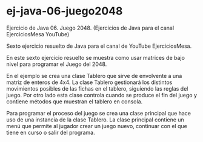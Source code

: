 # ej-java-06-juego2048
Ejercicio de Java 06. Juego 2048. (Ejercicios de Java para el canal EjerciciosMesa YouTube)

Sexto ejercicio resuelto de Java para el canal de YouTube EjerciciosMesa.

En este sexto ejercicio resuelto se muestra como usar matrices de bajo nivel para programar el Juego del 2048.

En el ejemplo se crea una clase Tablero que sirve de envolvente a una matriz de enteros de 4x4. La clase Tablero gestionará los distintos movimientos posibles de las fichas en el tablero, siguiendo las reglas del juego. Por otro lado esta clase controla cuando se produce el fin del juego y contiene métodos que muestran el tablero en consola.

Para programar el proceso del juego se crea una clase principal que hace uso de una instancia de la clase Tablero. La clase principal contiene un menú que permite al jugador crear un juego nuevo, continuar con el que tiene en curso o salir del programa.
